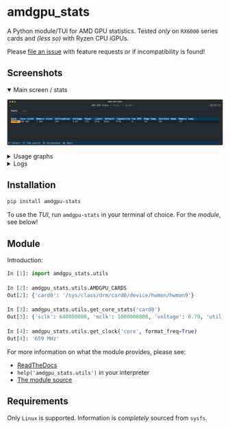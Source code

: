 # amdgpu_stats

A Python module/TUI for AMD GPU statistics.
Tested _only_ on `RX6000` series cards and _(less so)_ with Ryzen CPU iGPUs.

Please [file an issue](https://github.com/joshlay/amdgpu_stats/issues) with feature
requests or if incompatibility is found!

## Screenshots

<details open>
  <summary>Main screen / stats</summary>

  ![Screenshot of the main stats table](https://raw.githubusercontent.com/joshlay/amdgpu_stats/master/screens/main.svg "Main screen")
</details>
<details>
  <summary>Usage graphs</summary>

  ![Screenshot of the 'graphing' scroll bars](https://raw.githubusercontent.com/joshlay/amdgpu_stats/master/screens/graphs.svg "Graphs")  
</details>
<details>
  <summary>Logs</summary>

  ![Screenshot of the 'Logs' tab pane](https://raw.githubusercontent.com/joshlay/amdgpu_stats/master/screens/logs.svg "Logs")
</details>

## Installation

```bash
pip install amdgpu-stats
```

To use the _TUI_, run `amdgpu-stats` in your terminal of choice. For the _module_,
see below!

## Module

Introduction:

```python
In [1]: import amdgpu_stats.utils

In [2]: amdgpu_stats.utils.AMDGPU_CARDS
Out[2]: {'card0': '/sys/class/drm/card0/device/hwmon/hwmon9'}

In [3]: amdgpu_stats.utils.get_core_stats('card0')
Out[3]: {'sclk': 640000000, 'mclk': 1000000000, 'voltage': 0.79, 'util_pct': 65}

In [4]: amdgpu_stats.utils.get_clock('core', format_freq=True)
Out[4]: '659 MHz' 
```

For more information on what the module provides, please see:

- [ReadTheDocs](https://amdgpu-stats.readthedocs.io/en/latest/)
- `help('amdgpu_stats.utils')` in your interpreter
- [The module source](https://github.com/joshlay/amdgpu_stats/blob/master/src/amdgpu_stats/utils.py)

## Requirements

Only `Linux` is supported. Information is _completely_ sourced from `sysfs`.
